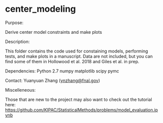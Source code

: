 # center_modeling
Purpose: 

Derive center model constraints and make plots

Description: 

This folder contains the code used for constaining models, performing tests, and make plots in a manuscript.
Data are not included, but you can find some of them in Hollowood et al. 2018 and Giles et al. in prep.


Dependencies:
Python 2.7
numpy
matplotlib
scipy
pymc

Contact: Yuanyuan Zhang (ynzhang@fnal.gov)

Miscelleneous:

Those that are new to the project may also want to check out the tutorial here:
https://github.com/KIPAC/StatisticalMethods/problems/model_evaluation.ipynb

